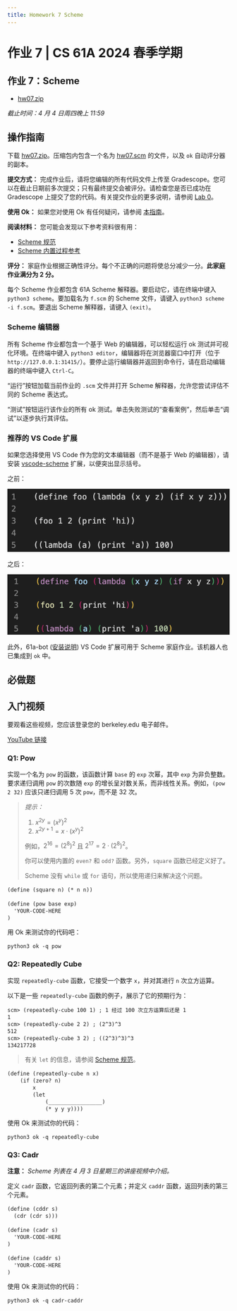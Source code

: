 ```yaml
---
title: Homework 7 Scheme
---
```


# 作业 7 | CS 61A 2024 春季学期

## 作业 7：Scheme

-   [hw07.zip](/resource/cs61a/hw/hw07.zip)

_截止时间：4 月 4 日周四晚上 11:59_

## 操作指南

下载 [hw07.zip](/resource/cs61a/hw/hw07.zip)。压缩包内包含一个名为 [hw07.scm](https://cs61a.org//hw/hw07/hw07.scm) 的文件，以及 `ok` 自动评分器的副本。

**提交方式：** 完成作业后，请将您编辑的所有代码文件上传至 Gradescope。您可以在截止日期前多次提交；只有最终提交会被评分。请检查您是否已成功在 Gradescope 上提交了您的代码。有关提交作业的更多说明，请参阅 [Lab 0](https://cs61a.org/lab/lab00#task-c-submitting-the-assignment)。

**使用 Ok：** 如果您对使用 Ok 有任何疑问，请参阅 [本指南](https://cs61a.org/articles/using-ok)。

**阅读材料：** 您可能会发现以下参考资料很有用：

-   [Scheme 规范](https://cs61a.org/articles/scheme-spec/)
-   [Scheme 内置过程参考](https://cs61a.org/articles/scheme-builtins/)

**评分：** 家庭作业根据正确性评分。每个不正确的问题将使总分减少一分。**此家庭作业满分为 2 分。**

每个 Scheme 作业都包含 61A Scheme 解释器。要启动它，请在终端中键入 `python3 scheme`。要加载名为 `f.scm` 的 Scheme 文件，请键入 `python3 scheme -i f.scm`。要退出 Scheme 解释器，请键入 `(exit)`。

### Scheme 编辑器

所有 Scheme 作业都包含一个基于 Web 的编辑器，可以轻松运行 ok 测试并可视化环境。在终端中键入 `python3 editor`，编辑器将在浏览器窗口中打开（位于 `http://127.0.0.1:31415/`）。要停止运行编辑器并返回到命令行，请在启动编辑器的终端中键入 `Ctrl-C`。

“运行”按钮加载当前作业的 `.scm` 文件并打开 Scheme 解释器，允许您尝试评估不同的 Scheme 表达式。

“测试”按钮运行该作业的所有 ok 测试。单击失败测试的“查看案例”，然后单击“调试”以逐步执行其评估。

### 推荐的 VS Code 扩展

如果您选择使用 VS Code 作为您的文本编辑器（而不是基于 Web 的编辑器），请安装 [vscode-scheme](https://marketplace.visualstudio.com/items?itemName=sjhuangx.vscode-scheme) 扩展，以便突出显示括号。

之前：

![](/img/cs61a/before.png)

之后：

![](/img/cs61a/after.png)

此外，61a-bot ([安装说明](https://cs61a.org/articles/61a-bot)) VS Code 扩展可用于 Scheme 家庭作业。该机器人也已集成到 `ok` 中。

## 必做题

## 入门视频

要观看这些视频，您应该登录您的 berkeley.edu 电子邮件。

[YouTube 链接](https://youtu.be/playlist?list=PLx38hZJ5RLZcQgwUYw_yvAcp0-vz6L0Zh)

### Q1: Pow

实现一个名为 `pow` 的函数，该函数计算 `base` 的 `exp` 次幂，其中 `exp` 为非负整数。要求递归调用 `pow` 的次数随 `exp` 的增长呈对数关系，而非线性关系。例如，`(pow 2 32)` 应该只递归调用 5 次 `pow`，而不是 32 次。
> _提示：_
> 
> 1. $x^{2y} = (x^y)^2$
> 2. $x^{2y+1} = x \cdot (x^y)^2$
> 
> 例如，$2^{16} = (2^8)^2$ 且 $2^{17} = 2 \cdot (2^8)^2$。
> 
> 你可以使用内置的 `even?` 和 `odd?` 函数。另外，`square` 函数已经定义好了。
> 
> Scheme 没有 `while` 或 `for` 语句，所以使用递归来解决这个问题。

```
(define (square n) (* n n))

(define (pow base exp)
  'YOUR-CODE-HERE
)
```

用 Ok 来测试你的代码吧：

```
python3 ok -q pow
```

### Q2: Repeatedly Cube

实现 `repeatedly-cube` 函数，它接受一个数字 `x`，并对其进行 `n` 次立方运算。

以下是一些 `repeatedly-cube` 函数的例子，展示了它的预期行为：

```
scm> (repeatedly-cube 100 1) ; 1 经过 100 次立方运算后还是 1
1
scm> (repeatedly-cube 2 2) ; (2^3)^3
512
scm> (repeatedly-cube 3 2) ; ((2^3)^3)^3
134217728
```

> 有关 `let` 的信息，请参阅 [Scheme 规范](https://cs61a.org/articles/scheme-spec/#let)。

```
(define (repeatedly-cube n x)
    (if (zero? n)
        x
        (let
            (_________________)
            (* y y y))))
```

使用 Ok 来测试你的代码：

```
python3 ok -q repeatedly-cube
```

### Q3: Cadr

**注意：** _Scheme 列表在 4 月 3 日星期三的讲座视频中介绍。_

定义 `cadr` 函数，它返回列表的第二个元素；并定义 `caddr` 函数，返回列表的第三个元素。

```
(define (cddr s)
  (cdr (cdr s)))

(define (cadr s)
  'YOUR-CODE-HERE
)

(define (caddr s)
  'YOUR-CODE-HERE
)
```

使用 Ok 来测试你的代码：

```
python3 ok -q cadr-caddr
```
